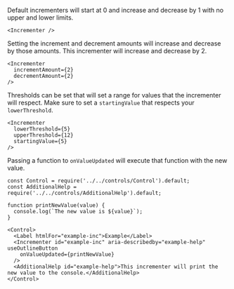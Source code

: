 Default incrementers will start at 0 and increase and decrease by 1 with no upper and lower limits.

```
<Incrementer />
```

Setting the increment and decrement amounts will increase and decrease by those amounts. This incrementer will increase and decrease by 2.

```
<Incrementer
  incrementAmount={2}
  decrementAmount={2}
/>
```

Thresholds can be set that will set a range for values that the incrementer will respect. Make sure to set a `startingValue` that respects your `lowerThreshold`.

```
<Incrementer
  lowerThreshold={5}
  upperThreshold={12}
  startingValue={5}
/>
```

Passing a function to `onValueUpdated` will execute that function with the new value.

```
const Control = require('../../controls/Control').default;
const AdditionalHelp = require('../../controls/AdditionalHelp').default;

function printNewValue(value) {
  console.log(`The new value is ${value}`);
}

<Control>
  <Label htmlFor="example-inc">Example</Label>
  <Incrementer id="example-inc" aria-describedby="example-help" useOutlineButton
    onValueUpdated={printNewValue}
  />
  <AdditionalHelp id="example-help">This incrementer will print the new value to the console.</AdditionalHelp>
</Control>
```
